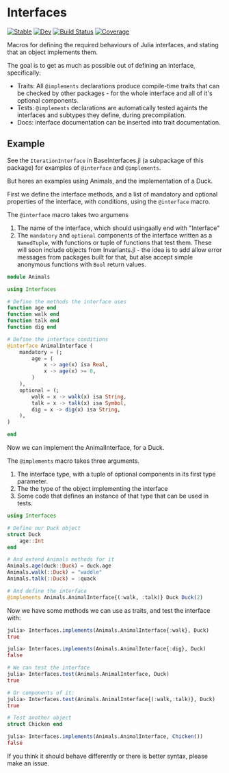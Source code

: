 # Interfaces

[![Stable](https://img.shields.io/badge/docs-stable-blue.svg)](https://rafaqz.github.io/Interfaces.jl/stable/)
[![Dev](https://img.shields.io/badge/docs-dev-blue.svg)](https://rafaqz.github.io/Interfaces.jl/dev/)
[![Build Status](https://github.com/rafaqz/Interfaces.jl/actions/workflows/CI.yml/badge.svg?branch=main)](https://github.com/rafaqz/Interfaces.jl/actions/workflows/CI.yml?query=branch%3Amain)
[![Coverage](https://codecov.io/gh/rafaqz/Interfaces.jl/branch/main/graph/badge.svg)](https://codecov.io/gh/rafaqz/Interfaces.jl)

Macros for defining the required behaviours of Julia interfaces,
and stating that an object implements them.

The goal is to get as much as possible out of defining an interface,
specifically:

- Traits: All `@implements` declarations produce compile-time traits that can be
  checked by other packages - for the whole interface and all of it's optional
  components.
- Tests: `@implements` declarations are automatically tested againts the interfaces
  and subtypes they define, during precompilation.
- Docs: interface documentation can be inserted into trait documentation.

## Example

See the `IterationInterface` in BaseInterfaces.jl (a subpackage of this package)
for examples of `@interface` and `@implements`.

But heres an examples using Animals, and the implementation of a Duck.

First we define the interface methods, and a list of mandatory and
optional properties of the interface, with conditions, using the `@interface`
macro.

The `@interface` macro takes two argumens
1. The name of the interface, which should usingaally end with "Interface"
2. The `mandatory` and `optional` components of the interface written as a `NamedTuple`,
  with functions or tuple of functions that test them. These will soon include objects
  from Invariants.jl - the idea is to add allow error messages from packages
  built for that, but alse accept simple anonymous functions with `Bool` return values.

```julia
module Animals

using Interfaces

# Define the methods the interface uses
function age end
function walk end
function talk end
function dig end

# Define the interface conditions
@interface AnimalInterface (
    mandatory = (;
        age = (
            x -> age(x) isa Real,
            x -> age(x) >= 0,
        )
    ),
    optional = (;
        walk = x -> walk(x) isa String,
        talk = x -> talk(x) isa Symbol,
        dig = x -> dig(x) isa String,
    ),
)

end
```

Now we can implement the AnimalInterface, for a Duck.

The `@implements` macro takes three arguments.
1. The interface type, with a tuple of optional components in
  its first type parameter. 
2. The the type of the object implementing the interface
3. Some code that defines an instance of that type that can be used in tests. 

```julia
using Interfaces

# Define our Duck object
struct Duck
    age::Int
end

# And extend Animals methods for it
Animals.age(duck::Duck) = duck.age
Animals.walk(::Duck) = "waddle"
Animals.talk(::Duck) = :quack

# And define the interface
@implements Animals.AnimalInterface{(:walk, :talk)} Duck Duck(2)
```

Now we have some methods we can use as traits, and test the interface with:

```julia
julia> Interfaces.implements(Animals.AnimalInterface{:walk}, Duck)
true

julia> Interfaces.implements(Animals.AnimalInterface{:dig}, Duck)
false

# We can test the interface
julia> Interfaces.test(Animals.AnimalInterface, Duck)
true

# Or components of it:
julia> Interfaces.test(Animals.AnimalInterface{(:walk,:talk)}, Duck)
true

# Test another object
struct Chicken end

julia> Interfaces.implements(Animals.AnimalInterface, Chicken()) 
false
```

If you think it should behave differently or there is better syntax,
please make an issue.
